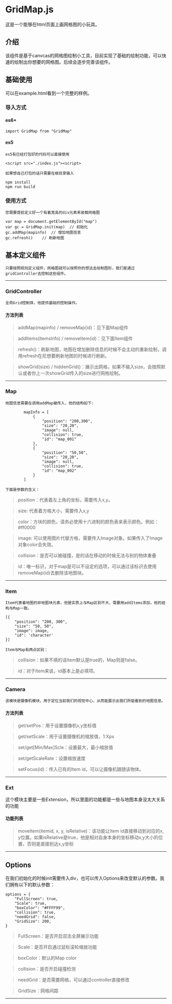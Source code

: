 # GridMap.js

这是一个能够在html页面上画网格图的小玩具。

## 介绍

该组件是基于canvcas的网格图绘制小工具，目前实现了基础的绘制功能，可以快速的绘制出你想要的网格图。后续会逐步完善该组件。

## 基础使用

可以在example.html看到一个完整的样例。

### 导入方式

#### es6+
`import GridMap from "GridMap"
`

#### es5
    es5有已经打包好的代码可以直接使用
`<script src="./index.js"><script>
`

    如果想自己打包的话只需要在根目录输入
```
npm install
npm run build
```

### 使用方式
    您需要提前定义好一个有着宽高的div元素来装载网格图
```
var map = document.getElementById("map")
var gc = GridMap.init(map)  // 初始化
gc.addMap(mapinfo)  // 增加地图信息
gc.refresh()    // 刷新地图
```

## 基本定义组件
    只要按照规则定义组件，网格图就可以按照你的想法去绘制图形，我们是通过gridController去控制这些组件。
---
### GridController
    全局Grid控制体，他提供基础的控制操作。

#### 方法列表

> addMap(mapinfo) / removeMap(id)：见下面Map组件

> addItems(itemsInfo) / removeItem(id)：见下面Item组件

> refresh()：刷新地图，地图在增加删除信息的时候不会主动的重新绘制，调用refresh在尼想要刷新地图的时候进行刷新。

> showGrid(size) / hiddenGrid()：展示出网格，如果不输入size，会按照默认或者你上一次showGrid传入的size进行网格绘制。

---
### Map

    地图信息需要在调用addMap被传入，他的结构如下:
```
        mapInfo = [
            {
                "position": "200,300",
                "size": "20,20",
                "image": null,
                "collision": true,
                "id": "map_001"
            },
            {
                "position": "50,50",
                "size": "20,20",
                "image": null,
                "collision": true,
                "id": "map_002"
            }
        ]
```
    下面是参数的含义：
> position：代表着左上角的坐标，需要传入x,y。

> size: 代表着方格大小，需要传入x,y

> color：方块的颜色，请务必使用十六进制的颜色表来表示颜色。例如：#ff0000

> image: 可以使用图片代替方格，需要传入Image对象。如果传入了Image对象color会失效。

> collision：是否可以被碰撞，是的话在移动的时候无法与别的物体重叠

> id：唯一标识，对于map是可以不设定的选项，可以通过该标识去使用removeMap(id)去删除该地图块。
---
### Item
    Item代表着地图的非地图块元素，但是实质上与Map区别不大，需要用addItems添加，他的结构与Map一致。

```
[{
    "position": "200, 300",
    "size": "50, 50",
    "image": image,
    "id": 'character'
}]
```
    Item与Map有两点区别：
>collision：如果不填的话Item默认是true的，Map则是false。

> id：对于Item来说，id基本上是必填项。
---
### Camera
    该模块是摄像机模块，用于定位当前我们的视觉中心，从而能展示出我们所能看到的地图信息。

#### 方法列表

> get/setPos：用于设置摄像机x,y坐标值

> get/setScale：用于设置摄像机的缩放值，1:Xpx

> set/get[Min/Max]Scle：设置最大，最小缩放值

> set/getScaleRate：设置缩放速度

> setFocus(id)：传入已有的Item id，可以让摄像机跟随该物体。
---
### Ext
这个模块主要是一些Extension，所以里面的功能都是一些与地图本身没太大关系的功能

#### 功能列表

> moveItem(itemid, x, y, isRelative)：该功能让Item id直接移动到对应的x, y位置。如果isRelative是true，他是相对自身本身的坐标移动x,y大小的位置，否则是直接到达x,y坐标
---

## Options

在我们初始化的时候init需要传入div，也可以传入Options来改变默认的参数。我们拥有以下的默认参数：
```
options = {
    "FullScreen": true,  
    "Scale": true,
    "boxColor": "#FFFF99",
    "collision": true,
    "needGrid": false,
    "GridSize": 200, 
}
```

> FullScreen：是否开启双击全屏展示功能

> Scale：是否开启通过鼠标滚轮缩放功能

> boxColor：默认的Map color

> collision：是否开启碰撞检测

> needGrid：是否需要网格，可以通过controller直接修改

> GridSize：网格间距
---
